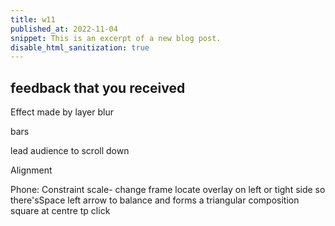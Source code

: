 ```yaml
---
title: w11
published_at: 2022-11-04
snippet: This is an excerpt of a new blog post.
disable_html_sanitization: true
---
```


## feedback that you received

Effect made by
layer blur

bars

lead audience to scroll down 

Alignment

Phone:
Constraint scale- change frame
locate overlay on left or tight side so there'sSpace left
arrow to balance and forms a triangular composition
square at centre tp click